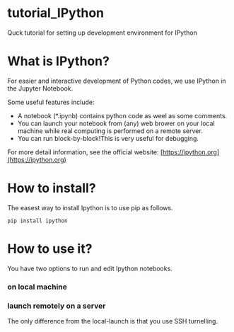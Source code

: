 # tutorial_IPython
Quck tutorial for setting up development environment for IPython


# What is IPython?
For easier  and interactive development of Python codes, we use IPython in the Jupyter Notebook.

Some useful features include:
* A notebook (*.ipynb) contains python code as weel as some comments.
* You can launch your notebook from (any) web brower on your local machine while real computing is performed on a remote server.
* You can run block-by-block!This is very useful for debugging.

For more detail information, see the official website: [https://ipython.org](https://ipython.org)


# How to install?
The easest way to install Ipython is to use pip as follows.
```
pip install ipython
```


# How to use it?
You have two options to run and edit Ipython notebooks.

### on local machine

### launch remotely on a server 
The only difference from the local-launch is that you use SSH turnelling. 

